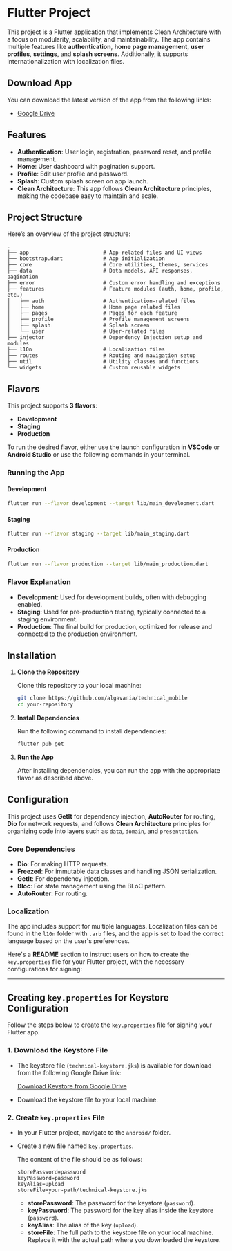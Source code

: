 # Flutter Project

This project is a Flutter application that implements Clean Architecture with a focus on modularity, scalability, and maintainability. The app contains multiple features like **authentication**, **home page management**, **user profiles**, **settings**, and **splash screens**. Additionally, it supports internationalization with localization files.

## Download App
You can download the latest version of the app from the following links:
- [Google Drive](https://drive.google.com/drive/folders/1SV53XingyexSDlGZb_TgGkF-d42mVoe6?usp=sharing)

## Features

* **Authentication**: User login, registration, password reset, and profile management.
* **Home**: User dashboard with pagination support.
* **Profile**: Edit user profile and password.
* **Splash**: Custom splash screen on app launch.
* **Clean Architecture**: This app follows **Clean Architecture** principles, making the codebase easy to maintain and scale.

## Project Structure

Here’s an overview of the project structure:

```
.
├── app                        # App-related files and UI views
├── bootstrap.dart             # App initialization
├── core                       # Core utilities, themes, services
├── data                       # Data models, API responses, pagination
├── error                      # Custom error handling and exceptions
├── features                   # Feature modules (auth, home, profile, etc.)
│   ├── auth                   # Authentication-related files
│   ├── home                   # Home page related files
│   ├── pages                  # Pages for each feature
│   ├── profile                # Profile management screens
│   ├── splash                 # Splash screen
│   └── user                   # User-related files
├── injector                   # Dependency Injection setup and modules
├── l10n                       # Localization files
├── routes                     # Routing and navigation setup
├── util                       # Utility classes and functions
└── widgets                    # Custom reusable widgets
```

## Flavors

This project supports **3 flavors**:

* **Development**
* **Staging**
* **Production**

To run the desired flavor, either use the launch configuration in **VSCode** or **Android Studio** or use the following commands in your terminal.

### Running the App

#### Development

```sh
flutter run --flavor development --target lib/main_development.dart
```

#### Staging

```sh
flutter run --flavor staging --target lib/main_staging.dart
```

#### Production

```sh
flutter run --flavor production --target lib/main_production.dart
```

### Flavor Explanation

* **Development**: Used for development builds, often with debugging enabled.
* **Staging**: Used for pre-production testing, typically connected to a staging environment.
* **Production**: The final build for production, optimized for release and connected to the production environment.

## Installation

1. **Clone the Repository**

   Clone this repository to your local machine:

   ```sh
   git clone https://github.com/algavania/technical_mobile
   cd your-repository
   ```

2. **Install Dependencies**

   Run the following command to install dependencies:

   ```sh
   flutter pub get
   ```

3. **Run the App**

   After installing dependencies, you can run the app with the appropriate flavor as described above.

## Configuration

This project uses **GetIt** for dependency injection, **AutoRouter** for routing, **Dio** for network requests, and follows **Clean Architecture** principles for organizing code into layers such as `data`, `domain`, and `presentation`.

### Core Dependencies

* **Dio**: For making HTTP requests.
* **Freezed**: For immutable data classes and handling JSON serialization.
* **GetIt**: For dependency injection.
* **Bloc**: For state management using the BLoC pattern.
* **AutoRouter**: For routing.

### Localization

The app includes support for multiple languages. Localization files can be found in the `l10n` folder with `.arb` files, and the app is set to load the correct language based on the user's preferences.

Here's a **README** section to instruct users on how to create the `key.properties` file for your Flutter project, with the necessary configurations for signing:

---

## Creating `key.properties` for Keystore Configuration

Follow the steps below to create the `key.properties` file for signing your Flutter app.

### 1. **Download the Keystore File**

* The keystore file (`technical-keystore.jks`) is available for download from the following Google Drive link:

  [Download Keystore from Google Drive](https://drive.google.com/file/d/1Go96cNSpjjapBj2wx3hDfnUOp2N7EviK/view?usp=sharing)

* Download the keystore file to your local machine.

### 2. **Create `key.properties` File**

* In your Flutter project, navigate to the `android/` folder.
* Create a new file named `key.properties`.

  The content of the file should be as follows:

  ```properties
  storePassword=password
  keyPassword=password
  keyAlias=upload
  storeFile=your-path/technical-keystore.jks
  ```

   * **storePassword**: The password for the keystore (`password`).
   * **keyPassword**: The password for the key alias inside the keystore (`password`).
   * **keyAlias**: The alias of the key (`upload`).
   * **storeFile**: The full path to the keystore file on your local machine. Replace it with the actual path where you downloaded the keystore.
